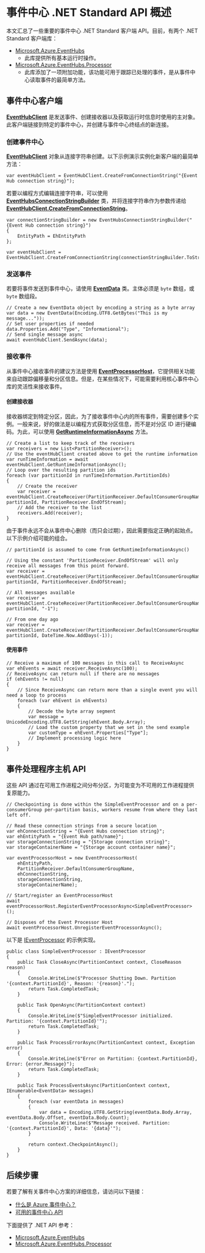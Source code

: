 <properties
    pageTitle="Azure 事件中心 .NET Standard API 概述 | Azure"
    description=".NET Standard API 概述"
    services="event-hubs"
    documentationcenter="na"
    author="jtaubensee"
    manager="timlt"
    editor="" />
<tags
    ms.assetid="a173f8e4-556c-42b8-b856-838189f7e636"
    ms.service="event-hubs"
    ms.devlang="na"
    ms.topic="article"
    ms.tgt_pltfrm="na"
    ms.workload="na"
    ms.date="02/02/2017"
    wacn.date="03/24/2017"
    ms.author="jotaub" />  


# 事件中心 .NET Standard API 概述
本文汇总了一些重要的事件中心 .NET Standard 客户端 API。目前，有两个 .NET Standard 客户端库：

* [Microsoft.Azure.EventHubs](https://docs.microsoft.com/zh-cn/dotnet/api/microsoft.azure.eventhubs)
  *  此库提供所有基本运行时操作。
* [Microsoft.Azure.EventHubs.Processor](https://docs.microsoft.com/zh-cn/dotnet/api/microsoft.azure.eventhubs.processor)
  * 此库添加了一项附加功能，该功能可用于跟踪已处理的事件，是从事件中心读取事件的最简单方法。

## 事件中心客户端
[**EventHubClient**](https://docs.microsoft.com/zh-cn/dotnet/api/microsoft.azure.eventhubs.eventhubclient) 是发送事件、创建接收器以及获取运行时信息时使用的主对象。此客户端链接到特定的事件中心，并创建与事件中心终结点的新连接。

### 创建事件中心
[**EventHubClient**](https://docs.microsoft.com/zh-cn/dotnet/api/microsoft.azure.eventhubs.eventhubclient) 对象从连接字符串创建。以下示例演示实例化新客户端的最简单方法：

    var eventHubClient = EventHubClient.CreateFromConnectionString("{Event Hub connection string}");

若要以编程方式编辑连接字符串，可以使用 [**EventHubsConnectionStringBuilder**](http://docs.microsoft.com/zh-cn/dotnet/api/microsoft.azure.eventhubs.eventhubsconnectionstringbuilder) 类，并将连接字符串作为参数传递给 [**EventHubClient.CreateFromConnectionString**](http://docs.microsoft.com/zh-cn/dotnet/api/microsoft.azure.eventhubs.eventhubclient#Microsoft_Azure_EventHubs_EventHubClient_CreateFromConnectionString_System_String_)。

    var connectionStringBuilder = new EventHubsConnectionStringBuilder("{Event Hub connection string}")
    {
        EntityPath = EhEntityPath
    };

    var eventHubClient = EventHubClient.CreateFromConnectionString(connectionStringBuilder.ToString());

### 发送事件
若要将事件发送到事件中心，请使用 [**EventData**](http://docs.microsoft.com/zh-cn/dotnet/api/microsoft.azure.eventhubs.eventdata) 类。主体必须是 `byte` 数组，或 `byte` 数组段。

    // Create a new EventData object by encoding a string as a byte array
    var data = new EventData(Encoding.UTF8.GetBytes("This is my message..."));
    // Set user properties if needed
    data.Properties.Add("Type", "Informational");
    // Send single message async
    await eventHubClient.SendAsync(data);

### 接收事件
从事件中心接收事件的建议方法是使用 [**EventProcessorHost**](#event-processor-host-apis)，它提供相关功能来自动跟踪偏移量和分区信息。但是，在某些情况下，可能需要利用核心事件中心库的灵活性来接收事件。

#### 创建接收器
接收器绑定到特定分区，因此，为了接收事件中心内的所有事件，需要创建多个实例。一般来说，好的做法是以编程方式获取分区信息，而不是对分区 ID 进行硬编码。为此，可以使用 [**GetRuntimeInformationAsync**](http://docs.microsoft.com/zh-cn/dotnet/api/microsoft.azure.eventhubs.eventhubclient#Microsoft_Azure_EventHubs_EventHubClient_GetRuntimeInformationAsync) 方法。

    // Create a list to keep track of the receivers
    var receivers = new List<PartitionReceiver>();
    // Use the eventHubClient created above to get the runtime information
    var runTimeInformation = await eventHubClient.GetRuntimeInformationAsync();
    // Loop over the resulting partition ids
    foreach (var partitionId in runTimeInformation.PartitionIds)
    {
        // Create the receiver
        var receiver = eventHubClient.CreateReceiver(PartitionReceiver.DefaultConsumerGroupName, partitionId, PartitionReceiver.EndOfStream);
        // Add the receiver to the list
        receivers.Add(receiver);
    }

由于事件永远不会从事件中心删除（而只会过期），因此需要指定正确的起始点。以下示例介绍可能的组合。

    // partitionId is assumed to come from GetRuntimeInformationAsync()

    // Using the constant 'PartitionReceiver.EndOfStream' will only receive all messages from this point forward.
    var receiver = eventHubClient.CreateReceiver(PartitionReceiver.DefaultConsumerGroupName, partitionId, PartitionReceiver.EndOfStream);

    // All messages available
    var receiver = eventHubClient.CreateReceiver(PartitionReceiver.DefaultConsumerGroupName, partitionId, "-1");

    // From one day ago
    var receiver = eventHubClient.CreateReceiver(PartitionReceiver.DefaultConsumerGroupName, partitionId, DateTime.Now.AddDays(-1));

#### 使用事件

    // Receive a maximum of 100 messages in this call to ReceiveAsync
    var ehEvents = await receiver.ReceiveAsync(100);
    // ReceiveAsync can return null if there are no messages
    if (ehEvents != null)
    {
        // Since ReceiveAsync can return more than a single event you will need a loop to process
        foreach (var ehEvent in ehEvents)
        {
            // Decode the byte array segment
            var message = UnicodeEncoding.UTF8.GetString(ehEvent.Body.Array);
            // Load the custom property that we set in the send example
            var customType = ehEvent.Properties["Type"];
            // Implement processing logic here
        }
    }        

## <a id="event-processor-host-apis"></a> 事件处理程序主机 API
这些 API 通过在可用工作进程之间分布分区，为可能变为不可用的工作进程提供复原能力。

    // Checkpointing is done within the SimpleEventProcessor and on a per-consumerGroup per-partition basis, workers resume from where they last left off.

    // Read these connection strings from a secure location
    var ehConnectionString = "{Event Hubs connection string}";
    var ehEntityPath = "{Event Hub path/name}";
    var storageConnectionString = "{Storage connection string}";
    var storageContainerName = "{Storage account container name}";

    var eventProcessorHost = new EventProcessorHost(
        ehEntityPath,
        PartitionReceiver.DefaultConsumerGroupName,
        ehConnectionString,
        storageConnectionString,
        storageContainerName);

    // Start/register an EventProcessorHost
    await eventProcessorHost.RegisterEventProcessorAsync<SimpleEventProcessor>();

    // Disposes of the Event Processor Host
    await eventProcessorHost.UnregisterEventProcessorAsync();

以下是 [IEventProcessor](http://docs.microsoft.com/zh-cn/dotnet/api/microsoft.azure.eventhubs.processor.ieventprocessor) 的示例实现。

    public class SimpleEventProcessor : IEventProcessor
    {
        public Task CloseAsync(PartitionContext context, CloseReason reason)
        {
            Console.WriteLine($"Processor Shutting Down. Partition '{context.PartitionId}', Reason: '{reason}'.");
            return Task.CompletedTask;
        }

        public Task OpenAsync(PartitionContext context)
        {
            Console.WriteLine($"SimpleEventProcessor initialized. Partition: '{context.PartitionId}'");
            return Task.CompletedTask;
        }

        public Task ProcessErrorAsync(PartitionContext context, Exception error)
        {
            Console.WriteLine($"Error on Partition: {context.PartitionId}, Error: {error.Message}");
            return Task.CompletedTask;
        }

        public Task ProcessEventsAsync(PartitionContext context, IEnumerable<EventData> messages)
        {
            foreach (var eventData in messages)
            {
                var data = Encoding.UTF8.GetString(eventData.Body.Array, eventData.Body.Offset, eventData.Body.Count);
                Console.WriteLine($"Message received. Partition: '{context.PartitionId}', Data: '{data}'");
            }

            return context.CheckpointAsync();
        }
    }

## 后续步骤
若要了解有关事件中心方案的详细信息，请访问以下链接：

* [什么是 Azure 事件中心？](/documentation/articles/event-hubs-what-is-event-hubs/)
* [可用的事件中心 API](/documentation/articles/event-hubs-api-overview/)

下面提供了 .NET API 参考：

* [Microsoft.Azure.EventHubs](https://docs.microsoft.com/zh-cn/dotnet/api/microsoft.azure.eventhubs)
* [Microsoft.Azure.EventHubs.Processor](https://docs.microsoft.com/zh-cn/dotnet/api/microsoft.azure.eventhubs.processor)

<!---HONumber=Mooncake_0320_2017-->
<!--Update_Description:new article about illustrate the dotnet framework api in Azure event hubs-->